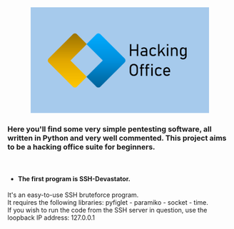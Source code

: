 <div align="center">
    <img src=".assets/logo.png" alt="Mon Logo" width="400" />
</div>

<h3>Here you'll find some very simple pentesting software, all written in Python and very well commented. This project aims to be a hacking office suite for beginners.</h3>
<br>

- <h4>The first program is SSH-Devastator.</h4>
It's an easy-to-use SSH bruteforce program.
<br>It requires the following libraries: pyfiglet - paramiko - socket - time.
<br>If you wish to run the code from the SSH server in question, use the loopback IP address: 127.0.0.1
